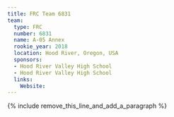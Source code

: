```yaml
---
title: FRC Team 6831
team:
  type: FRC
  number: 6831
  name: A-05 Annex
  rookie_year: 2018
  location: Hood River, Oregon, USA
  sponsors:
  - Hood River Valley High School
  - Hood River Valley High School
  links:
    Website:
---
```


{% include remove_this_line_and_add_a_paragraph %}